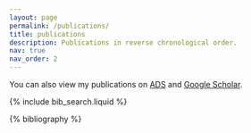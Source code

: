```yaml
---
layout: page
permalink: /publications/
title: publications
description: Publications in reverse chronological order. 
nav: true
nav_order: 2
---
```


<!-- _pages/publications.md -->

You can also view my publications on [ADS](https://ui.adsabs.harvard.edu/public-libraries/x3_uMCyHTJ2-YisJxQxo_g) and [Google Scholar](https://scholar.google.com/citations?user=2wlPQ1QAAAAJ&hl=en).

<!-- Bibsearch Feature -->

{% include bib_search.liquid %}

<div class="publications">

{% bibliography %}

</div>

